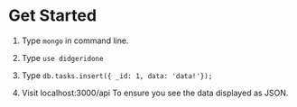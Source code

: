 # Get Started

1. Type `mongo` in command line.

2. Type `use didgeridone`

3. Type `db.tasks.insert({ _id: 1, data: 'data!'});`

4. Visit localhost:3000/api To ensure you see the data displayed as JSON.
